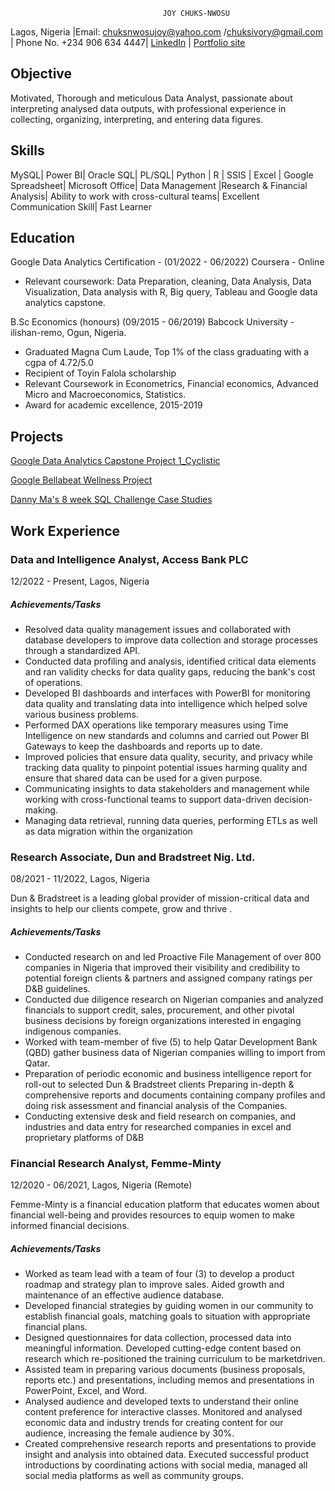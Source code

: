                                       JOY CHUKS-NWOSU
Lagos, Nigeria |Email: chuksnwosujoy@yahoo.com /chuksivory@gmail.com | Phone No. +234 906 634 4447|
[LinkedIn](linkedin.com/in/joychuksnwosu) | [Portfolio site](chuksivory.wixsite.com/portfolio)

## Objective 
Motivated, Thorough and meticulous Data Analyst, passionate about interpreting analysed data outputs, 
with professional experience in collecting, organizing, interpreting, and entering data figures.

## Skills
MySQL| Power BI| Oracle SQL| PL/SQL| Python | R | SSIS | Excel | Google Spreadsheet| Microsoft Office| 
Data Management |Research & Financial Analysis| Ability to work with cross-cultural teams| Excellent Communication Skill| Fast Learner

## Education
Google Data Analytics Certification - (01/2022 - 06/2022)
Coursera - Online
  * Relevant coursework: Data Preparation, cleaning, Data Analysis, Data Visualization, Data analysis with R,
    Big query, Tableau and Google data analytics capstone.
    
B.Sc Economics (honours) (09/2015 - 06/2019)
Babcock University - ilishan-remo, Ogun, Nigeria.
  * Graduated Magna Cum Laude, Top 1% of the class graduating with a cgpa of 4.72/5.0
  * Recipient of Toyin Falola scholarship
  * Relevant Coursework in Econometrics, Financial economics, Advanced Micro and Macroeconomics, Statistics.
  * Award for academic excellence, 2015-2019
 
 ## Projects
[Google Data Analytics Capstone Project 1_Cyclistic](https://www.kaggle.com/code/ivoryj/google-data-analytics-capstone-project-1-cyclistic)

[Google Bellabeat Wellness Project](https://www.kaggle.com/code/ivoryj/google-bellebeat-wellness-project)

[Danny Ma's 8 week SQL Challenge Case Studies](https://github.com/ChuksJoy/8weeks_sql_challenge)

## Work Experience 
### Data and Intelligence Analyst, Access Bank PLC
12/2022 - Present, Lagos, Nigeria

##### Achievements/Tasks
* Resolved data quality management issues and collaborated with database developers to improve data collection 
and storage processes through a standardized API.
* Conducted data profiling and analysis, identified critical data elements and ran validity checks 
for data quality gaps, reducing the bank's cost of operations.
* Developed BI dashboards and interfaces with PowerBI for monitoring data quality and translating data 
into intelligence which helped solve various business problems.
* Performed DAX operations like temporary measures using Time Intelligence on new standards and columns and 
carried out Power BI Gateways to keep the dashboards and reports up to date.
* Improved policies that ensure data quality, security, and privacy while tracking data quality to pinpoint 
potential issues harming quality and ensure that shared data can be used for a given purpose.
* Communicating insights to data stakeholders and management while working with cross-functional teams 
to support data-driven decision-making.
* Managing data retrieval, running data queries, performing ETLs as well as data migration within the organization

### Research Associate, Dun and Bradstreet Nig. Ltd.
08/2021 - 11/2022, Lagos, Nigeria

Dun & Bradstreet is a leading global provider of mission-critical data and
insights to help our clients compete, grow and thrive .

##### Achievements/Tasks
* Conducted research on and led Proactive File Management of over 800 companies in Nigeria that improved their visibility and
credibility to potential foreign clients & partners and assigned company ratings per D&B guidelines.
* Conducted due diligence research on Nigerian companies and analyzed financials to support credit, sales, procurement, and other
pivotal business decisions by foreign organizations interested in engaging indigenous companies.
* Worked with team-member of five (5) to help Qatar Development Bank (QBD) gather business data of Nigerian companies willing to
import from Qatar.
* Preparation of periodic economic and business intelligence report for roll-out to selected Dun & Bradstreet clients
Preparing in-depth & comprehensive reports and documents containing company profiles and doing risk assessment and
financial analysis of the Companies.
* Conducting extensive desk and field research on companies, and industries and data entry for researched companies in excel and
proprietary platforms of D&B

### Financial Research Analyst, Femme-Minty
12/2020 - 06/2021, Lagos, Nigeria (Remote)

Femme-Minty is a financial education platform that educates women about financial well-being and provides resources to equip women to make informed
financial decisions.

##### Achievements/Tasks
* Worked as team lead with a team of four (3) to develop a product roadmap and strategy plan to improve sales. Aided growth and
maintenance of an effective audience database.
* Developed financial strategies by guiding women in our community to establish financial goals, matching goals to situation with
appropriate financial plans.
* Designed questionnaires for data collection, processed data into meaningful information. Developed cutting-edge content based on
research which re-positioned the training curriculum to be marketdriven.
* Assisted team in preparing various documents (business proposals, reports etc.) and presentations, including memos and
presentations in PowerPoint, Excel, and Word.
* Analysed audience and developed texts to understand their online content preference for interactive classes. Monitored and analysed
economic data and industry trends for creating content for our audience, increasing the female audience by 30%.
* Created comprehensive research reports and presentations to provide insight and analysis into obtained data.
Executed successful product introductions by coordinating actions with social media, managed all social media platforms as well as
community groups. 
